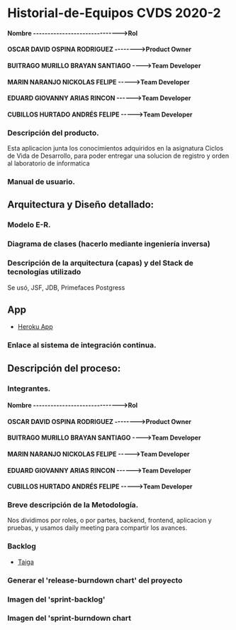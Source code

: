 # Historial-de-Equipos CVDS  2020-2


####    Nombre ------------------------------>Rol
####    OSCAR DAVID OSPINA RODRIGUEZ -------->Product Owner
####    BUITRAGO MURILLO BRAYAN SANTIAGO ---->Team Developer
####    MARIN NARANJO NICKOLAS FELIPE   ----->Team Developer
####    EDUARD GIOVANNY ARIAS RINCON   ------>Team Developer
####    CUBILLOS HURTADO ANDRÉS FELIPE  ----->Team Developer
    

### Descripción del producto.
Esta aplicacion junta los conocimientos adquiridos en la asignatura Ciclos de Vida de Desarrollo, para poder entregar una solucion de registro y orden al laboratorio de informatica

### Manual de usuario.

## Arquitectura y Diseño detallado:
### Modelo E-R.

### Diagrama de clases (hacerlo mediante ingeniería inversa)

### Descripción de la arquitectura (capas) y del Stack de tecnologías utilizado 
Se usó, JSF, JDB, Primefaces Postgress

## App
- [Heroku App](https://historial-equipos.herokuapp.com/)

### Enlace al sistema de integración continua.


## Descripción del proceso:
### Integrantes.
####    Nombre ------------------------------>Rol
####    OSCAR DAVID OSPINA RODRIGUEZ -------->Product Owner
####    BUITRAGO MURILLO BRAYAN SANTIAGO ---->Team Developer
####    MARIN NARANJO NICKOLAS FELIPE   ----->Team Developer
####    EDUARD GIOVANNY ARIAS RINCON   ------>Team Developer
####    CUBILLOS HURTADO ANDRÉS FELIPE  ----->Team Developer
### Breve descripción de la Metodología.
Nos dividimos por roles, o por partes, backend, frontend, aplicacion y pruebas,
y usamos daily meeting para compartir los avances.

### Backlog
- [Taiga](https://tree.taiga.io/project/mysticunios1998-historial-de-equipos-labinfo/backlog)

### Generar el 'release-burndown chart' del proyecto

### Imagen del 'sprint-backlog'
### Imagen del 'sprint-burndown chart

